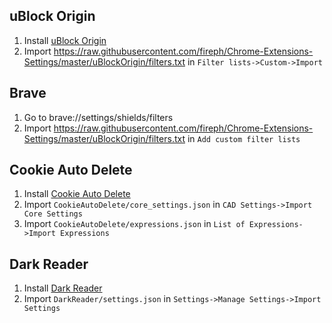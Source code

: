 ## uBlock Origin
1. Install [uBlock Origin](https://chrome.google.com/webstore/detail/ublock-origin/cjpalhdlnbpafiamejdnhcphjbkeiagm)
2. Import https://raw.githubusercontent.com/fireph/Chrome-Extensions-Settings/master/uBlockOrigin/filters.txt in `Filter lists->Custom->Import`

## Brave
1. Go to brave://settings/shields/filters
2. Import https://raw.githubusercontent.com/fireph/Chrome-Extensions-Settings/master/uBlockOrigin/filters.txt in `Add custom filter lists`

## Cookie Auto Delete
1. Install [Cookie Auto Delete](https://chrome.google.com/webstore/detail/cookie-autodelete/fhcgjolkccmbidfldomjliifgaodjagh)
2. Import `CookieAutoDelete/core_settings.json` in `CAD Settings->Import Core Settings`
3. Import `CookieAutoDelete/expressions.json` in `List of Expressions->Import Expressions`

## Dark Reader
1. Install [Dark Reader](https://chrome.google.com/webstore/detail/dark-reader/eimadpbcbfnmbkopoojfekhnkhdbieeh)
2. Import `DarkReader/settings.json` in `Settings->Manage Settings->Import Settings`
